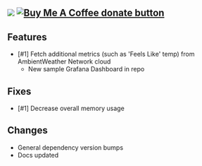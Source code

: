 [![](https://img.shields.io/static/v1?label=Sponsor&message=%E2%9D%A4&logo=GitHub&color=%23fe8e86)](https://github.com/sponsors/philosowaffle) <span class="badge-buymeacoffee"><a href="https://www.buymeacoffee.com/philosowaffle" title="Donate to this project using Buy Me A Coffee"><img src="https://img.shields.io/badge/buy%20me%20a%20coffee-donate-yellow.svg" alt="Buy Me A Coffee donate button" /></a></span>
---

## Features

- [#1] Fetch additional metrics (such as 'Feels Like' temp) from AmbientWeather Network cloud
	- New sample Grafana Dashboard in repo

## Fixes

- [#1] Decrease overall memory usage

## Changes

- General dependency version bumps
- Docs updated
